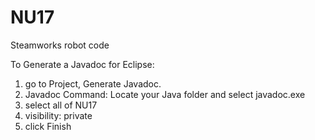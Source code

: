# NU17
Steamworks robot code

To Generate a Javadoc for Eclipse:
1) go to Project, Generate Javadoc.
2) Javadoc Command: Locate your Java folder and select javadoc.exe
3) select all of NU17
4) visibility: private
5) click Finish